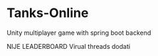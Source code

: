 # Tanks-Online
Unity multiplayer game with spring boot backend


NIJE LEADERBOARD 
Virual threads dodati
